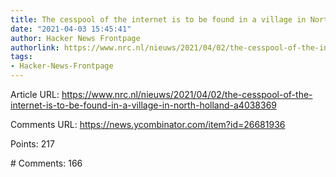 ```yaml
---
title: The cesspool of the internet is to be found in a village in North Holland
date: "2021-04-03 15:45:41"
author: Hacker News Frontpage
authorlink: https://www.nrc.nl/nieuws/2021/04/02/the-cesspool-of-the-internet-is-to-be-found-in-a-village-in-north-holland-a4038369
tags:
- Hacker-News-Frontpage
---
```


<p>Article URL: <a href="https://www.nrc.nl/nieuws/2021/04/02/the-cesspool-of-the-internet-is-to-be-found-in-a-village-in-north-holland-a4038369">https://www.nrc.nl/nieuws/2021/04/02/the-cesspool-of-the-internet-is-to-be-found-in-a-village-in-north-holland-a4038369</a></p>
<p>Comments URL: <a href="https://news.ycombinator.com/item?id=26681936">https://news.ycombinator.com/item?id=26681936</a></p>
<p>Points: 217</p>
<p># Comments: 166</p>
